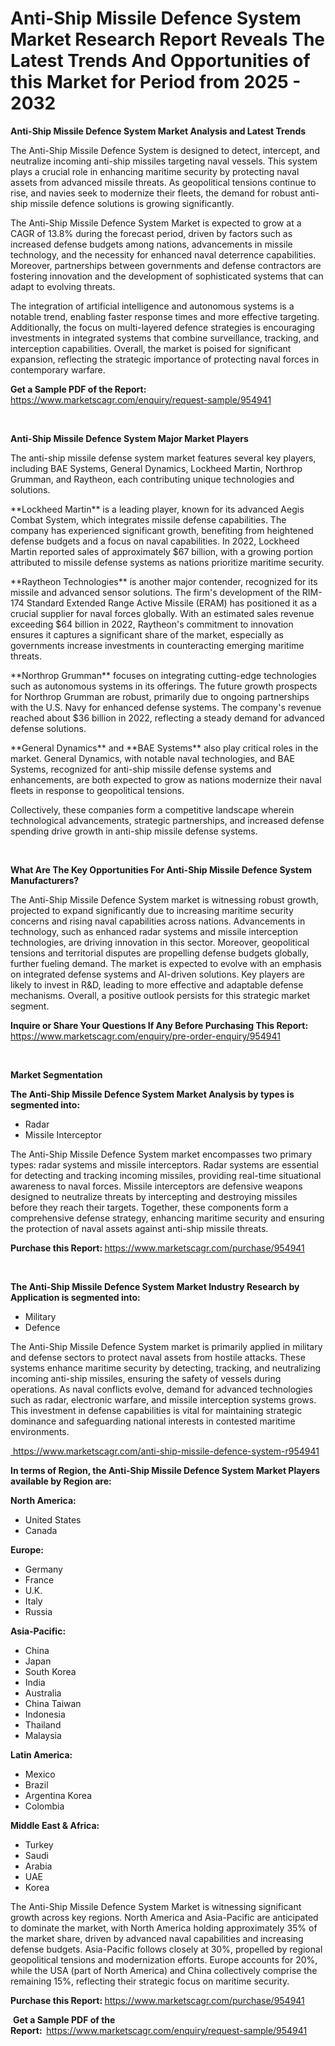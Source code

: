 <p><h1>Anti-Ship Missile Defence System Market Research Report Reveals The Latest Trends And Opportunities of this Market for Period from 2025 - 2032</h1></p><p><strong>Anti-Ship Missile Defence System Market Analysis and Latest Trends</strong></p>
<p><p>The Anti-Ship Missile Defence System is designed to detect, intercept, and neutralize incoming anti-ship missiles targeting naval vessels. This system plays a crucial role in enhancing maritime security by protecting naval assets from advanced missile threats. As geopolitical tensions continue to rise, and navies seek to modernize their fleets, the demand for robust anti-ship missile defence solutions is growing significantly.</p><p>The Anti-Ship Missile Defence System Market is expected to grow at a CAGR of 13.8% during the forecast period, driven by factors such as increased defense budgets among nations, advancements in missile technology, and the necessity for enhanced naval deterrence capabilities. Moreover, partnerships between governments and defense contractors are fostering innovation and the development of sophisticated systems that can adapt to evolving threats. </p><p>The integration of artificial intelligence and autonomous systems is a notable trend, enabling faster response times and more effective targeting. Additionally, the focus on multi-layered defence strategies is encouraging investments in integrated systems that combine surveillance, tracking, and interception capabilities. Overall, the market is poised for significant expansion, reflecting the strategic importance of protecting naval forces in contemporary warfare.</p></p>
<p><strong>Get a Sample PDF of the Report:&nbsp;</strong> <a href="https://www.marketscagr.com/enquiry/request-sample/954941?utm_campaign=2959&utm_medium=2&utm_source=Github&utm_content=ia&utm_term=16042025&utm_id=anti-ship-missile-defence-system">https://www.marketscagr.com/enquiry/request-sample/954941</a></p>
<p>&nbsp;</p>
<p><strong>Anti-Ship Missile Defence System Major Market Players</strong></p>
<p><p>The anti-ship missile defense system market features several key players, including BAE Systems, General Dynamics, Lockheed Martin, Northrop Grumman, and Raytheon, each contributing unique technologies and solutions. </p><p>**Lockheed Martin** is a leading player, known for its advanced Aegis Combat System, which integrates missile defense capabilities. The company has experienced significant growth, benefiting from heightened defense budgets and a focus on naval capabilities. In 2022, Lockheed Martin reported sales of approximately $67 billion, with a growing portion attributed to missile defense systems as nations prioritize maritime security.</p><p>**Raytheon Technologies** is another major contender, recognized for its missile and advanced sensor solutions. The firm's development of the RIM-174 Standard Extended Range Active Missile (ERAM) has positioned it as a crucial supplier for naval forces globally. With an estimated sales revenue exceeding $64 billion in 2022, Raytheon's commitment to innovation ensures it captures a significant share of the market, especially as governments increase investments in counteracting emerging maritime threats.</p><p>**Northrop Grumman** focuses on integrating cutting-edge technologies such as autonomous systems in its offerings. The future growth prospects for Northrop Grumman are robust, primarily due to ongoing partnerships with the U.S. Navy for enhanced defense systems. The company's revenue reached about $36 billion in 2022, reflecting a steady demand for advanced defense solutions.</p><p>**General Dynamics** and **BAE Systems** also play critical roles in the market. General Dynamics, with notable naval technologies, and BAE Systems, recognized for anti-ship missile defense systems and enhancements, are both expected to grow as nations modernize their naval fleets in response to geopolitical tensions.</p><p>Collectively, these companies form a competitive landscape wherein technological advancements, strategic partnerships, and increased defense spending drive growth in anti-ship missile defense systems.</p></p>
<p>&nbsp;</p>
<p><strong>What Are The Key Opportunities For Anti-Ship Missile Defence System Manufacturers?</strong></p>
<p><p>The Anti-Ship Missile Defence System market is witnessing robust growth, projected to expand significantly due to increasing maritime security concerns and rising naval capabilities across nations. Advancements in technology, such as enhanced radar systems and missile interception technologies, are driving innovation in this sector. Moreover, geopolitical tensions and territorial disputes are propelling defense budgets globally, further fueling demand. The market is expected to evolve with an emphasis on integrated defense systems and AI-driven solutions. Key players are likely to invest in R&D, leading to more effective and adaptable defense mechanisms. Overall, a positive outlook persists for this strategic market segment.</p></p>
<p><strong>Inquire or Share Your Questions If Any Before Purchasing This Report:</strong> <a href="https://www.marketscagr.com/enquiry/pre-order-enquiry/954941?utm_campaign=2959&utm_medium=2&utm_source=Github&utm_content=ia&utm_term=16042025&utm_id=anti-ship-missile-defence-system">https://www.marketscagr.com/enquiry/pre-order-enquiry/954941</a></p>
<p>&nbsp;</p>
<p><strong>Market Segmentation</strong></p>
<p><strong>The Anti-Ship Missile Defence System Market Analysis by types is segmented into:</strong></p>
<p><ul><li>Radar</li><li>Missile Interceptor</li></ul></p>
<p><p>The Anti-Ship Missile Defence System market encompasses two primary types: radar systems and missile interceptors. Radar systems are essential for detecting and tracking incoming missiles, providing real-time situational awareness to naval forces. Missile interceptors are defensive weapons designed to neutralize threats by intercepting and destroying missiles before they reach their targets. Together, these components form a comprehensive defense strategy, enhancing maritime security and ensuring the protection of naval assets against anti-ship missile threats.</p></p>
<p><strong>Purchase this Report:&nbsp;</strong><a href="https://www.marketscagr.com/purchase/954941?utm_campaign=2959&utm_medium=2&utm_source=Github&utm_content=ia&utm_term=16042025&utm_id=anti-ship-missile-defence-system">https://www.marketscagr.com/purchase/954941</a></p>
<p>&nbsp;</p>
<p><strong>The Anti-Ship Missile Defence System Market Industry Research by Application is segmented into:</strong></p>
<p><ul><li>Military</li><li>Defence</li></ul></p>
<p><p>The Anti-Ship Missile Defence System market is primarily applied in military and defense sectors to protect naval assets from hostile attacks. These systems enhance maritime security by detecting, tracking, and neutralizing incoming anti-ship missiles, ensuring the safety of vessels during operations. As naval conflicts evolve, demand for advanced technologies such as radar, electronic warfare, and missile interception systems grows. This investment in defense capabilities is vital for maintaining strategic dominance and safeguarding national interests in contested maritime environments.</p></p>
<p><a href="https://www.marketscagr.com/anti-ship-missile-defence-system-r954941?utm_campaign=2959&utm_medium=2&utm_source=Github&utm_content=ia&utm_term=16042025&utm_id=anti-ship-missile-defence-system">&nbsp;https://www.marketscagr.com/anti-ship-missile-defence-system-r954941</a></p>
<p><strong>In terms of Region, the Anti-Ship Missile Defence System Market Players available by Region are:</strong></p>
<p>
    <p> <strong> North America: </strong>
        <ul>
            <li>United States</li>
            <li>Canada</li>
        </ul>
        </p> 
    <p> <strong> Europe: </strong>
        <ul>
            <li>Germany</li>
            <li>France</li>
            <li>U.K.</li>
            <li>Italy</li>
            <li>Russia</li>
        </ul>
        </p> 
    <p> <strong> Asia-Pacific: </strong>
        <ul>
            <li>China</li>
            <li>Japan</li>
            <li>South Korea</li>
            <li>India</li>
            <li>Australia</li>
            <li>China Taiwan</li>
            <li>Indonesia</li>
            <li>Thailand</li>
            <li>Malaysia</li>
        </ul>
        </p> 
    <p> <strong> Latin America: </strong>
        <ul>
            <li>Mexico</li>
            <li>Brazil</li>
            <li>Argentina Korea</li>
            <li>Colombia</li>
        </ul>
        </p> 
    <p> <strong> Middle East & Africa: </strong>
        <ul>
            <li>Turkey</li>
            <li>Saudi</li>
            <li>Arabia</li>
            <li>UAE</li>
            <li>Korea</li>
        </ul>
    </p>
    </p>
<p><p>The Anti-Ship Missile Defence System Market is witnessing significant growth across key regions. North America and Asia-Pacific are anticipated to dominate the market, with North America holding approximately 35% of the market share, driven by advanced naval capabilities and increasing defense budgets. Asia-Pacific follows closely at 30%, propelled by regional geopolitical tensions and modernization efforts. Europe accounts for 20%, while the USA (part of North America) and China collectively comprise the remaining 15%, reflecting their strategic focus on maritime security.</p></p>
<p><strong>Purchase this Report: </strong><a href="https://www.marketscagr.com/purchase/954941?utm_campaign=2959&utm_medium=2&utm_source=Github&utm_content=ia&utm_term=16042025&utm_id=anti-ship-missile-defence-system">https://www.marketscagr.com/purchase/954941</a></p>
<p>&nbsp;<strong>Get a Sample PDF of the Report:&nbsp;&nbsp;</strong><a href="https://www.marketscagr.com/enquiry/request-sample/954941?utm_campaign=2959&utm_medium=2&utm_source=Github&utm_content=ia&utm_term=16042025&utm_id=anti-ship-missile-defence-system">https://www.marketscagr.com/enquiry/request-sample/954941</a></p>
<p><strong></strong></p>
<p><p></p><p></p><p></p></p>